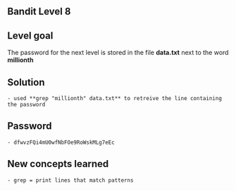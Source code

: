 ## Bandit Level 8

## Level goal
The password for the next level is stored in the file **data.txt** next to the word **millionth**

## Solution
    - used **grep "millionth" data.txt** to retreive the line containing the password

## Password
    - dfwvzFQi4mU0wfNbFOe9RoWskMLg7eEc

## New concepts learned
    - grep = print lines that match patterns
